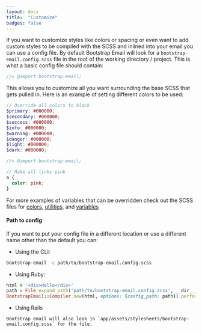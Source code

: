 ```yaml
---
layout: docs
title:  "Customize"
badges: false
---
```

If you want to customize styles like colors or spacing or even want to add custom styles to be compiled with the SCSS and inlined into your email you can use a config file. By default Bootstrap Email will look for a `bootstrap-email.config.scss` file in the root of the working directory / project.
This is what a basic config file should contain:
```scss
//= @import bootstrap-email;
```

 This allows you to customize all you want surrounding the base SCSS that gets pulled in. Here is an example of setting different colors to be used:
```scss
// Override all colors to black
$primary: #000000;
$secondary: #000000;
$success: #000000;
$info: #000000;
$warning: #000000;
$danger: #000000;
$light: #000000;
$dark: #000000;

//= @import bootstrap-email;

// Make all links pink
a {
  color: pink;
}
```
For more examples of variables that can be overridden check out the SCSS files for [colors](https://github.com/bootstrap-email/bootstrap-email/blob/v1-dev/core/scss/_colors.scss), [utilities](https://github.com/bootstrap-email/bootstrap-email/blob/v1-dev/core/scss/_utilities.scss), and [variables](https://github.com/bootstrap-email/bootstrap-email/blob/v1-dev/core/scss/_variables.scss)

#### Path to config
If you want to put your config file in a different location or use a different name other than the default you can:
- Using the CLI:
```bash
bootstrap-email -c path/to/bootstrap-email.config.scss
```
- Using Ruby:
```ruby
html = '<div>Hello</div>'
path = File.expand_path('path/to/bootstrap-email.config.scss', __dir__)
BootstrapEmail::Compiler.new(html, options: {config_path: path}).perform_full_compile
```
- Using Rails
```
Bootstrap email will also look in `app/assets/stylesheets/bootstrap-email.config.scss` for the file.
```
